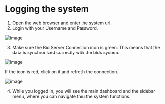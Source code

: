 # Logging the system

1. Open the web browser and enter the system url.
2. Login with your Username and Password.

![image](https://user-images.githubusercontent.com/20393485/48548719-561a2700-e8d6-11e8-87e7-01a85b7bee04.png)

3. Make sure the Bid Server Connection icon is green. This means that the data is synchronized correctly with the bids system. 

![image](https://user-images.githubusercontent.com/20393485/48549572-d0e44180-e8d8-11e8-8f1a-b14564ed82be.png)

If the icon is red, click on it and refresh the connection.

![image](https://user-images.githubusercontent.com/20393485/49065584-16810280-f227-11e8-8103-ac077d1d4578.png)


4. While you logged in, you will see the main dashboard and the sidebar menu, where you can navigate thru the system functions.

